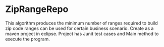 # ZipRangeRepo

This algorithm produces the minimum number of ranges required to build zip code ranges can be used for certain business scenario. 
Create as a maven project in eclipse.
Project has Junit test cases and Main method to execute the program.
